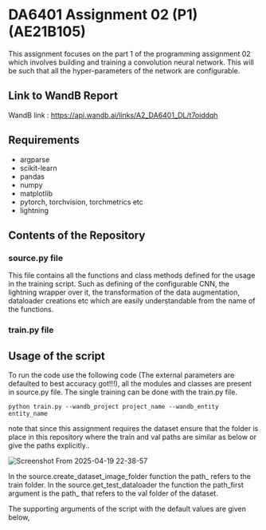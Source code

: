 # DA6401 Assignment 02 (P1) (AE21B105)
  This assignment focuses on the part 1 of the programming assignment 02 which involves building and training a convolution neural network. This will be such that all the hyper-parameters of the network are configurable.

## Link to WandB Report
WandB link : https://api.wandb.ai/links/A2_DA6401_DL/t7oiddqh
## Requirements
- argparse
- scikit-learn
- pandas
- numpy
- matplotlib
- pytorch, torchvision, torchmetrics etc
- lightning

## Contents of the Repository
### source.py file
This file contains all the functions and class methods defined for the usage in the training script. Such as defining of the configurable CNN, the lightning wrapper over it, the transformation of the data augmentation, dataloader creations etc which are easily understandable from the name of the functions.

### train.py file

## Usage of the script
To run the code use the following code (The external parameters are defaulted to best accuracy got!!!), all the modules and classes are present in source.py file. The single training can be done with the train.py file.

```
python train.py --wandb_project project_name --wandb_entity entity_name
```

note that since this assignment requires the dataset ensure that the folder is place in this repository where the train and val paths are similar as below or give the paths explicitly..

![Screenshot From 2025-04-19 22-38-57](https://github.com/user-attachments/assets/76076414-bc73-40df-8542-cdfd8ca9a6c1)

In the source.create_dataset_image_folder function the path_ refers to the train folder. In the source.get_test_dataloader the function the path_first argument is the path_ that refers to the val folder of the dataset.

The supporting arguments of the script with the default values are given below,


